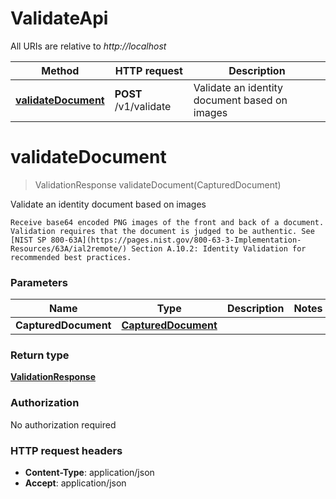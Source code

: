 # ValidateApi

All URIs are relative to *http://localhost*

| Method | HTTP request | Description |
|------------- | ------------- | -------------|
| [**validateDocument**](ValidateApi.md#validateDocument) | **POST** /v1/validate | Validate an identity document based on images |


<a name="validateDocument"></a>
# **validateDocument**
> ValidationResponse validateDocument(CapturedDocument)

Validate an identity document based on images

    Receive base64 encoded PNG images of the front and back of a document. Validation requires that the document is judged to be authentic. See [NIST SP 800-63A](https://pages.nist.gov/800-63-3-Implementation-Resources/63A/ial2remote/) Section A.10.2: Identity Validation for recommended best practices.

### Parameters

|Name | Type | Description  | Notes |
|------------- | ------------- | ------------- | -------------|
| **CapturedDocument** | [**CapturedDocument**](../Models/CapturedDocument.md)|  | |

### Return type

[**ValidationResponse**](../Models/ValidationResponse.md)

### Authorization

No authorization required

### HTTP request headers

- **Content-Type**: application/json
- **Accept**: application/json

